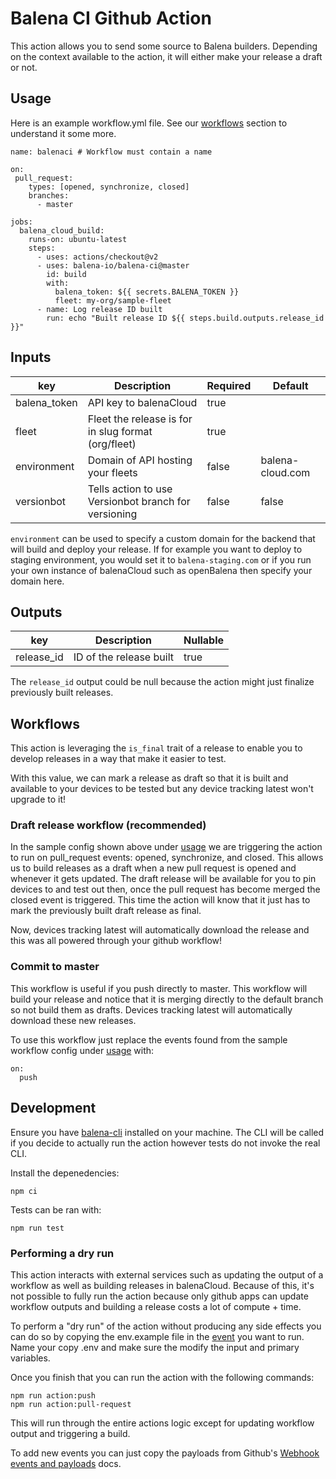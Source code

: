 # Balena CI Github Action

This action allows you to send some source to Balena builders. Depending on the context available to the action, it will either make your release a draft or not.

## Usage

Here is an example workflow.yml file. See our [workflows](#workflows) section to understand it some more.

```
name: balenaci # Workflow must contain a name

on:
 pull_request:
    types: [opened, synchronize, closed]
    branches:
      - master

jobs:
  balena_cloud_build:
    runs-on: ubuntu-latest
    steps:
      - uses: actions/checkout@v2
      - uses: balena-io/balena-ci@master
        id: build
        with:
          balena_token: ${{ secrets.BALENA_TOKEN }}
          fleet: my-org/sample-fleet
      - name: Log release ID built
        run: echo "Built release ID ${{ steps.build.outputs.release_id }}"
```

## Inputs

| key | Description | Required | Default |
| --- | --- | --- | --- |
| balena_token | API key to balenaCloud | true | |
| fleet | Fleet the release is for in slug format (org/fleet) | true | |
| environment | Domain of API hosting your fleets | false | balena-cloud.com |
| versionbot | Tells action to use Versionbot branch for versioning | false | false |

`environment` can be used to specify a custom domain for the backend that will build and deploy your release. If for example you want to deploy to staging environment, you would set it to `balena-staging.com` or if you run your own instance of balenaCloud such as openBalena then specify your domain here.

## Outputs

| key | Description | Nullable |
| --- | --- | --- |
| release_id | ID of the release built | true |

The `release_id` output could be null because the action might just finalize previously built releases.
 
## Workflows

This action is leveraging the `is_final` trait of a release to enable you to develop releases in a way that make it easier to test.

With this value, we can mark a release as draft so that it is built and available to your devices to be tested but any device tracking latest won't upgrade to it!

### Draft release workflow (recommended)

In the sample config shown above under [usage](#usage) we are triggering the action to run on pull_request events: opened, synchronize, and closed. This allows us to build releases as a draft when a new pull request is opened and whenever it gets updated. The draft release will be available for you to pin devices to and test out then, once the pull request has become merged the closed event is triggered. This time the action will know that it just has to mark the previously built draft release as final.

Now, devices tracking latest will automatically download the release and this was all powered through your github workflow!

### Commit to master

This workflow is useful if you push directly to master. This workflow will build your release and notice that it is merging directly to the default branch so not build them as drafts. Devices tracking latest will automatically download these new releases.

To use this workflow just replace the events found from the sample workflow config under [usage](#usage) with:

```
on: 
  push
```

## Development

Ensure you have [balena-cli](https://github.com/balena-io/balena-cli/) installed on your machine. The CLI will be called if you decide to actually run the action however tests do not invoke the real CLI.

Install the depenedencies:

```
npm ci
```

Tests can be ran with:

```
npm run test
```

### Performing a dry run

This action interacts with external services such as updating the output of a workflow as well as building releases in balenaCloud. Because of this, it's not possible to fully run the action because only github apps can update workflow outputs and building a release costs a lot of compute + time.

To perform a "dry run" of the action without producing any side effects you can do so by copying the env.example file in the [event](events) you want to run. Name your copy .env and make sure the modify the input and primary variables.

Once you finish that you can run the action with the following commands:

```
npm run action:push
npm run action:pull-request
```

This will run through the entire actions logic except for updating workflow output and triggering a build.

To add new events you can just copy the payloads from Github's [Webhook events and payloads](https://docs.github.com/en/developers/webhooks-and-events/webhooks/webhook-events-and-payloads) docs.
